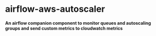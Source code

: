 # airflow-aws-autoscaler

#### An airflow companion component to monitor queues and autoscaling groups and send custom metrics to cloudwatch metrics